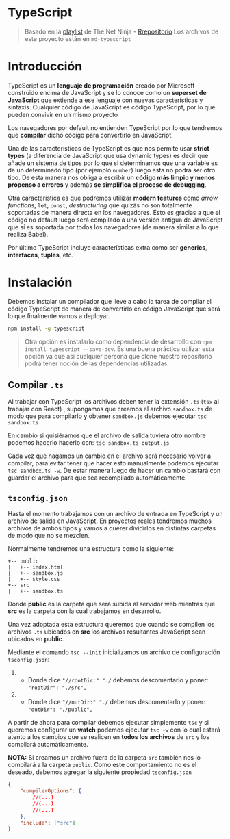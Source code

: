 # TypeScript
> Basado en la [playlist](https://www.youtube.com/watch?v=2pZmKW9-I_k&list=PL4cUxeGkcC9gUgr39Q_yD6v-bSyMwKPUI&ab_channel=TheNetNinja) de The Net Ninja - [Rrepositorio](https://github.com/iamshaunjp/typescript-tutorial)
> Los archivos de este proyecto están en `md-typescript`

# Introducción
TypeScript es un **lenguaje de programación** creado por Microsoft construido encima de JavaScript y se lo conoce como un **superset de JavaScript** que extiende a ese lenguaje con nuevas características y sintaxis. Cualquier código de JavaScript es código TypeScript, por lo que pueden convivir en un mismo proyecto

Los navegadores por default no entienden TypeScript por lo que tendremos que **compilar** dicho código para convertirlo en JavaScript. 

Una de las características de TypeScript es que nos permite usar **strict types** (a diferencia de JavaScript que usa dynamic types) es decir que añade un sistema de tipos por lo que si determinamos que una variable es de un determinado tipo (por ejemplo `number`) luego esta no podrá ser otro tipo. De esta manera nos obliga a escribir un **código más limpio y menos propenso a errores** y además **se simplifica el proceso de debugging**.

Otra característica es que podremos utilizar **modern features** como *arrow functions*, `let`, `const`, *destructuring* que quizás no son totalmente soportadas de manera directa en los navegadores. Esto es gracias a que el código no default luego será compilado a una versión antigua de JavaScript que sí es soportada por todos los navegadores (de manera similar a lo que realiza Babel).

Por último TypeScript incluye características extra como ser **generics**, **interfaces**, **tuples**, etc.

# Instalación
Debemos instalar un compilador que lleve a cabo la tarea de compilar el código TypeScript de manera de convertirlo en código JavaScript que será lo que finalmente vamos a deployar.

```bash
npm install -g typescript 
```
> Otra opción es instalarlo como dependencia de desarrollo con `npm install typescript --save-dev`. Es una buena práctica utilizar esta opción ya que así cualquier persona que clone nuestro repositorio podrá tener noción de las dependencias utilizadas.



## Compilar `.ts`
Al trabajar con TypeScript los archivos deben tener la extensión `.ts` (`tsx` al trabajar con React) , supongamos que creamos el archivo `sandbox.ts`  de modo que para compilarlo y obtener `sandbox.js` debemos ejecutar `tsc sandbox.ts`

En cambio si quisiéramos que el archivo de salida tuviera otro nombre podemos hacerlo hacerlo con: `tsc sandbox.ts output.js`

Cada vez que hagamos un cambio en el archivo será necesario volver a compilar, para evitar tener que hacer esto manualmente podemos ejecutar `tsc sandbox.ts -w`. De estar manera luego de hacer un cambio bastará con guardar el archivo para que sea recompilado automáticamente.


## `tsconfig.json`
Hasta el momento trabajamos con un archivo de entrada en TypeScript y un archivo de salida en JavaScript. En proyectos reales tendremos muchos archivos de ambos tipos y vamos a querer dividirlos en distintas carpetas de modo que no se mezclen.

Normalmente tendremos una estructura como la siguiente:
```
+-- public
|	+-- index.html
|	+-- sandbox.js
|	+-- style.css
+-- src
|   +-- sandbox.ts
```
Donde **public** es la carpeta que será subida al servidor web mientras que **src** es la carpeta con la cual trabajamos en desarrollo. 

Una vez adoptada esta estructura queremos que cuando se compilen los archivos `.ts` ubicados en **src** los archivos resultantes JavaScript sean ubicados en **public**.

Mediante el comando `tsc --init` inicializamos un archivo de configuración `tsconfig.json`:

1. * Donde dice `"//rootDir:" "./` debemos descomentarlo y poner:
`"rootDir": "./src",`

2. * Donde dice `"//outDir:" "./` debemos descomentarlo y poner:
`"outDir": "./public",`

A partir de ahora para compilar debemos ejecutar simplemente `tsc` y si queremos configurar un **watch** podemos ejecutar `tsc -w`  con lo cual estará atento a los cambios que se realicen en **todos los archivos** de `src` y los compilará automáticamente.

**NOTA:** Si creamos un archivo fuera de la carpeta `src` también nos lo compilará a la carpeta `public`. Como este comportamiento no es el deseado, debemos agregar la siguiente propiedad `tsconfig.json`
```json
{
	"compilerOptions": {
		//(...)
		//(...)
		//(...)
	},
	"include": ["src"]
}
```